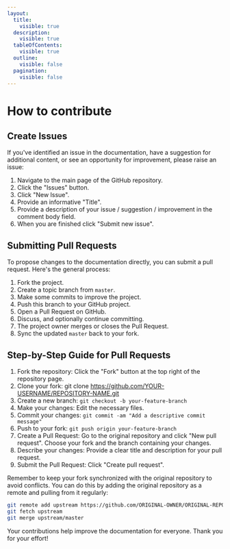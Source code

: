 ```yaml
---
layout:
  title:
    visible: true
  description:
    visible: true
  tableOfContents:
    visible: true
  outline:
    visible: false
  pagination:
    visible: false
---
```


# How to contribute

## Create Issues

If you've identified an issue in the documentation, have a suggestion for additional content, or see an opportunity for improvement, please raise an issue:

1. Navigate to the main page of the GitHub repository.
2. Click the "Issues" button.
3. Click "New Issue".
4. Provide an informative "Title".
5. Provide a description of your issue / suggestion / improvement in the comment body field.
6. When you are finished click "Submit new issue".

## Submitting Pull Requests

To propose changes to the documentation directly, you can submit a pull request. Here's the general process:

1. Fork the project.
2. Create a topic branch from `master`.
3. Make some commits to improve the project.
4. Push this branch to your GitHub project.
5. Open a Pull Request on GitHub.
6. Discuss, and optionally continue committing.
7. The project owner merges or closes the Pull Request.
8. Sync the updated `master` back to your fork.

## Step-by-Step Guide for Pull Requests

1. Fork the repository: Click the "Fork" button at the top right of the repository page.
2. Clone your fork: git clone https://github.com/YOUR-USERNAME/REPOSITORY-NAME.git
3. Create a new branch: `git checkout -b your-feature-branch`
4. Make your changes: Edit the necessary files.
5. Commit your changes: `git commit -am "Add a descriptive commit message"`
6. Push to your fork: `git push origin your-feature-branch`
7. Create a Pull Request: Go to the original repository and click "New pull request". Choose your fork and the branch containing your changes.
8. Describe your changes: Provide a clear title and description for your pull request.
9. Submit the Pull Request: Click "Create pull request".

Remember to keep your fork synchronized with the original repository to avoid conflicts. You can do this by adding the original repository as a remote and pulling from it regularly:

```bash
git remote add upstream https://github.com/ORIGINAL-OWNER/ORIGINAL-REPOSITORY.git
git fetch upstream
git merge upstream/master
```

Your contributions help improve the documentation for everyone. Thank you for your effort!
